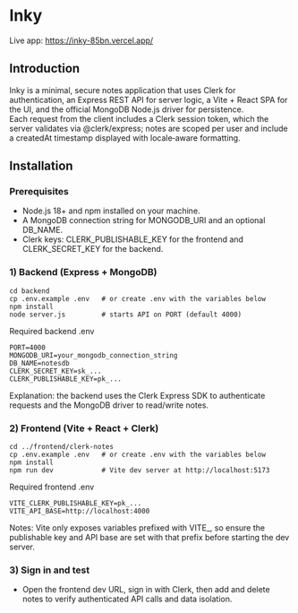 # Inky

Live app: https://inky-85bn.vercel.app/

## Introduction
Inky is a minimal, secure notes application that uses Clerk for authentication, an Express REST API for server logic, a Vite + React SPA for the UI, and the official MongoDB Node.js driver for persistence.   
Each request from the client includes a Clerk session token, which the server validates via @clerk/express; notes are scoped per user and include a createdAt timestamp displayed with locale‑aware formatting.

## Installation

### Prerequisites
- Node.js 18+ and npm installed on your machine. 
- A MongoDB connection string for MONGODB_URI and an optional DB_NAME.  
- Clerk keys: CLERK_PUBLISHABLE_KEY for the frontend and CLERK_SECRET_KEY for the backend. 

### 1) Backend (Express + MongoDB)
```
cd backend
cp .env.example .env   # or create .env with the variables below
npm install
node server.js         # starts API on PORT (default 4000)
```
Required backend .env
```
PORT=4000
MONGODB_URI=your_mongodb_connection_string
DB_NAME=notesdb
CLERK_SECRET_KEY=sk_...
CLERK_PUBLISHABLE_KEY=pk_...
```
Explanation: the backend uses the Clerk Express SDK to authenticate requests and the MongoDB driver to read/write notes.  

### 2) Frontend (Vite + React + Clerk)
```
cd ../frontend/clerk-notes
cp .env.example .env   # or create .env with the variables below
npm install
npm run dev            # Vite dev server at http://localhost:5173
```
Required frontend .env
```
VITE_CLERK_PUBLISHABLE_KEY=pk_...
VITE_API_BASE=http://localhost:4000
```
Notes: Vite only exposes variables prefixed with VITE_, so ensure the publishable key and API base are set with that prefix before starting the dev server.

### 3) Sign in and test
- Open the frontend dev URL, sign in with Clerk, then add and delete notes to verify authenticated API calls and data isolation.  
```
